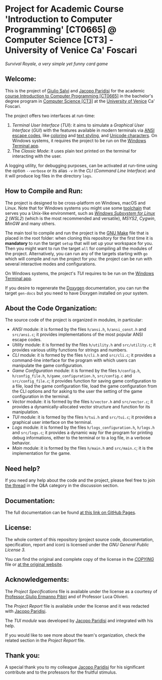 # Project for Academic Course 'Introduction to Computer Programming' [CT0665] @ Computer Science [CT3] - University of Venice Ca' Foscari

*Survival Royale, a very simple yet funny card game*

## Welcome:

This is the project of [Giulio Salvi](https://github.com/GiulioSalvi) and [Jacopo Paridisi](https://github.com/jajo-coder) for the academic [course Introduction to Computer Programming [CT0665]](https://www.unive.it/data/course/521402) in the bachelor's degree program in [Computer Science [CT3]](https://www.unive.it/web/en/12090/home) at the [University of Venice](https://unive.it) Ca' Foscari.

The project offers two interfaces at run-time:

1. *Terminal User Interface* (*TUI*): it aims to simulate a *Graphical User Interface* (*GUI*) with the features available in modern terminals via [ANSI escape codes](https://en.wikipedia.org/wiki/ANSI_escape_code), like [coloring](https://en.wikipedia.org/wiki/ANSI_escape_code#Colors) and [text styling](https://en.wikipedia.org/wiki/ANSI_escape_code#Select_Graphic_Rendition_parameters), and [Unicode characters](https://en.wikipedia.org/wiki/Unicode). On Windows systems, it requires the project to be run on the [Windows Terminal app](https://apps.microsoft.com/detail/9n0dx20hk701).
2. The *Classic Mode*: it uses plain text printed on the terminal for interacting with the user.

A logging utility, for debugging purposes, can be activated at run-time using the option `--verbose` or its alias `-v` in the *CLI* (*Command Line Interface*) and it will produce log files in the directory `logs`.

## How to Compile and Run:

The project is designed to be cross-platform on Windows, macOS and Linux. Note that for Windows systems you might use some [toolchain](https://en.wikipedia.org/wiki/Toolchain) that serves you a Unix-like environment, such as *[Windows Subsystem for Linux 2](https://en.wikipedia.org/wiki/Windows_Subsystem_for_Linux)* (*WSL2*) (which is the most recommended and versatile), *MSYS2*, *Cygwin*, *MinGW* and many others.

The main tool to compile and run the project is the [GNU Make](https://en.wikipedia.org/wiki/Make_(software)) file that is placed in the root folder: when cloning this repository for the first time it is **mandatory** to run the target `setup` that will set up your workspace for you. Then you might want to run the target `all` for compiling all the modules of the project. Alternatively, you can run any of the targets starting with `go` which will compile and run the project for you: the project can be run with several interactive modes and configurations.

On Windows systems, the project's *TUI* requires to be run on the [Windows Terminal app](https://apps.microsoft.com/detail/9n0dx20hk701).

If you desire to regenerate the [Doxygen](https://en.wikipedia.org/wiki/Doxygen) documentation, you can run the target `gen-docs` but you need to have Doxygen installed on your system.

## About the Code Organization:

The source code of the project is organized in modules, in particular:

* *ANSI* module: it is formed by the files `h/ansi.h`, `h/ansi_const.h` and `src/ansi.c`; it provides implementations of the most popular ANSI escape codes.
* *Utility* module: it is formed by the files `h/utility.h` and `src/utility.c`; it provides various utility functions for strings and numbers.
* *CLI* module: it is formed by the files `h/cli.h` and `src/cli.c`; it provides a command-line interface for the program with which users can manipulate the game configuration.
* *Game Configuration* module: it is formed by the files `h/config.h`, `h/config_file.h`, `h/game_configuration.h`, `src/config.c` and `src/config_file.c`; it provides function for saving game configuration to a file, load the game configuration file, load the game configuration from the CLI options and for asking to the user the setting of the game configuration in the terminal.
* *Vector* module: it is formed by the files `h/vector.h` and `src/vector.c`; it provides a dynamically-allocated vector structure and function for its manipulation.
* *TUI* module: it is formed by the files `h/tui.h` and `src/tui.c`; it provides a graphical user interface on the terminal.
* *Logs* module: it is formed by the files `h/logs_configuration.h`, `h/logs.h` and `src/logs.c`; it provides a dynamic way for the program for printing debug informations, either to the terminal or to a log file, in a verbose behavior.
* *Main* module: it is formed by the files `h/main.h` and `src/main.c`; it is the implementation for the game.

## Need help?

If you need any help about the code and the project, please feel free to join [the thread](https://github.com/GiulioSalvi/SurvivalRoyale/discussions/categories/q-a) in the Q&A category in the discussion section.

## Documentation:

The full documentation can be found [at this link on GitHub Pages](https://giuliosalvi.github.io/SurvivalRoyale).

## License:

The whole content of this repository (project source code, documentation, specification, report and icon) is licensed under the *GNU General Public License 3.*

You can find the original and complete copy of the license in the *[COPYING](COPYING)* file or [at the original website](https://www.gnu.org/licenses/).

## Acknowledgements:

The *Project Specifications* file is available under the license as a courtesy of [Professor Giulio Ermanno Pibiri](https://github.com/jermp) and of Professor Luca Olivieri.

The *Project Report* file is available under the license and it was redacted with [Jacopo Paridisi](https://github.com/jajo-coder).

The *TUI module* was developed by [Jacopo Paridisi](https://github.com/jajo-coder) and integrated with his help.

If you would like to see more about the team's organization, check the related section in the *Project Report* file.

## Thank you:

A special thank you to my colleague [Jacopo Paridisi](https://github.com/jajo-coder) for his significant contribute and to the professors for the fruitful stimulus.
